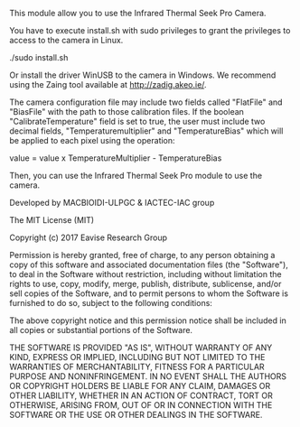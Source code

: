 This module allow you to use the Infrared Thermal Seek Pro Camera.

You have to execute install.sh with sudo privileges to grant the privileges to access to the camera in Linux.

./sudo install.sh

Or install the driver WinUSB to the camera in Windows. We recommend using the Zaing tool available at http://zadig.akeo.ie/.

The camera configuration file may include two fields called "FlatFile" and "BiasFile" with the path to those calibration files. If the boolean "CalibrateTemperature" field is set to true, the user must include two decimal fields, "Temperaturemultiplier" and "TemperatureBias" which will be applied to each pixel using the operation:

value = value x TemperatureMultiplier - TemperatureBias

Then, you can use the Infrared Thermal Seek Pro module to use the camera.


Developed by MACBIOIDI-ULPGC & IACTEC-IAC group

The MIT License (MIT)

Copyright (c) 2017 Eavise Research Group

Permission is hereby granted, free of charge, to any person obtaining a copy of this software and associated documentation files (the "Software"), to deal in the Software without restriction, including without limitation the rights to use, copy, modify, merge, publish, distribute, sublicense, and/or sell copies of the Software, and to permit persons to whom the Software is furnished to do so, subject to the following conditions:

The above copyright notice and this permission notice shall be included in all copies or substantial portions of the Software.

THE SOFTWARE IS PROVIDED "AS IS", WITHOUT WARRANTY OF ANY KIND, EXPRESS OR IMPLIED, INCLUDING BUT NOT LIMITED TO THE WARRANTIES OF MERCHANTABILITY, FITNESS FOR A PARTICULAR PURPOSE AND NONINFRINGEMENT. IN NO EVENT SHALL THE AUTHORS OR COPYRIGHT HOLDERS BE LIABLE FOR ANY CLAIM, DAMAGES OR OTHER LIABILITY, WHETHER IN AN ACTION OF CONTRACT, TORT OR OTHERWISE, ARISING FROM, OUT OF OR IN CONNECTION WITH THE SOFTWARE OR THE USE OR OTHER DEALINGS IN THE SOFTWARE.
